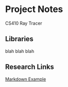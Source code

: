 Project Notes
=============
CS410 Ray Tracer

Libraries
------------
blah blah blah

Research Links
--------------
[Markdown Example](http://en.wikipedia.org/wiki/Markdown#Example)